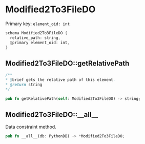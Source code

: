 # Modified2To3FileDO

Primary key: `element_oid: int`

```rust
schema Modified2To3FileDO {
  relative_path: string,
  @primary element_oid: int,
}
```
## Modified2To3FileDO::getRelativePath

```java
/**
* @brief gets the relative path of this element.
* @return string
*/
```
```rust
pub fn getRelativePath(self: Modified2To3FileDO) -> string;
```
## Modified2To3FileDO::\_\_all\_\_

Data constraint method.

```rust
pub fn __all__(db: PythonDB) -> *Modified2To3FileDO;
```
